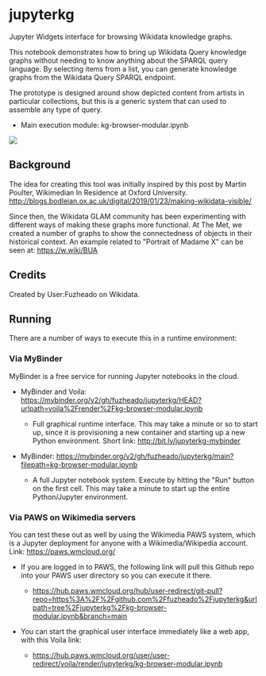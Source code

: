 # jupyterkg
Jupyter Widgets interface for browsing Wikidata knowledge graphs.

This notebook demonstrates how to bring up Wikidata Query
knowledge graphs without needing to know anything about the SPARQL
query language. By selecting items from a list, you can generate knowledge
graphs from the Wikidata Query SPARQL endpoint.

The prototype is designed around show depicted content from artists in particular collections, but this is a generic system that can used to assemble any type of query.

* Main execution module: kg-browser-modular.ipynb

![](https://github.com/fuzheado/jupyterkg/blob/main/jupyterkg-screenshot.png)

## Background
The idea for creating this tool was initially inspired by this post by Martin Poulter, Wikimedian In Residence at Oxford University. 
http://blogs.bodleian.ox.ac.uk/digital/2019/01/23/making-wikidata-visible/

Since then, the Wikidata GLAM community has been experimenting with different ways of making these graphs more functional. At The Met, we created a number of graphs to show the connectedness of objects in their historical context. An example related to "Portrait of Madame X" can be seen at: https://w.wiki/BUA

## Credits
Created by User:Fuzheado on Wikidata.

## Running
There are a number of ways to execute this in a runtime environment:

### Via MyBinder
MyBinder is a free service for running Jupyter notebooks in the cloud.

* MyBinder and Voila:
https://mybinder.org/v2/gh/fuzheado/jupyterkg/HEAD?urlpath=voila%2Frender%2Fkg-browser-modular.ipynb
  * Full graphical runtime interface. This may take a minute or so to start up, since it is provisioning a new container and starting up a new Python environment. Short link: http://bit.ly/jupyterkg-mybinder

* MyBinder:
https://mybinder.org/v2/gh/fuzheado/jupyterkg/main?filepath=kg-browser-modular.ipynb
  * A full Jupyter notebook system. Execute by hitting the "Run" button on the first cell. This may take a minute to start up the entire Python/Jupyter environment.

### Via PAWS on Wikimedia servers
You can test these out as well by using the Wikimedia PAWS system,
which is a Jupyter deployment for anyone with a Wikimedia/Wikipedia
account. Link: https://paws.wmcloud.org/

* If you are logged in to PAWS, the following link will pull this Github repo into your PAWS user directory so you can execute it there.
  * https://hub.paws.wmcloud.org/hub/user-redirect/git-pull?repo=https%3A%2F%2Fgithub.com%2Ffuzheado%2Fjupyterkg&urlpath=tree%2Fjupyterkg%2Fkg-browser-modular.ipynb&branch=main

* You can start the graphical user interface immediately like a web app, with this Voila link:
  * https://hub.paws.wmcloud.org/user/user-redirect/voila/render/jupyterkg/kg-browser-modular.ipynb
